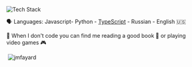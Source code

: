 

<p align="left"><img src="https://skillicons.dev/icons?i=postgres,git,github,docker,ts,discord,figma,html,js,mongodb,vscode,sequelize,supabase,replit,redux,react,py,ps,nodejs,nextjs,mongodb android&perline=16" alt="Tech Stack" /> </p>

🗣 Languages: Javascript- Python - [TypeScript](https://www.typescriptlang.org/) - Russian - English 🇺🇸 


📝 When I don't code you can find me reading a good book 📕 or playing video games 🎮




<p>&nbsp;<img align="center" src="https://github-readme-stats.vercel.app/api?username=AdamArabov&show_icons=true&locale=en" alt="jmfayard" /></p>
